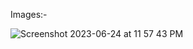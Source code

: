 Images:-


![Screenshot 2023-06-24 at 11 57 43 PM](https://github.com/Sahilll15/Github-User-Data/assets/109215419/bc48615b-28f0-495a-a7b2-20e6ff62ff0c)
